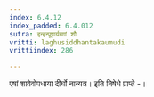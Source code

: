 ```yaml
---
index: 6.4.12
index_padded: 6.4.012
sutra: इन्हन्पूषार्यम्णां शौ
vritti: laghusiddhantakaumudi
vrittiindex: 286

---
```

एषां शावेवोपधाया दीर्घो नान्यत्र। इति निषेधे प्राप्ते -।